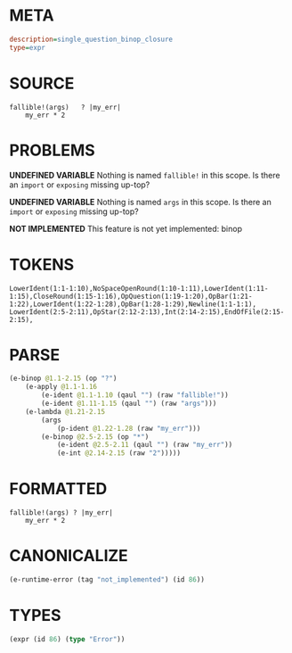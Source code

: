 # META
~~~ini
description=single_question_binop_closure
type=expr
~~~
# SOURCE
~~~roc
fallible!(args)   ? |my_err|
    my_err * 2
~~~
# PROBLEMS
**UNDEFINED VARIABLE**
Nothing is named `fallible!` in this scope.
Is there an `import` or `exposing` missing up-top?

**UNDEFINED VARIABLE**
Nothing is named `args` in this scope.
Is there an `import` or `exposing` missing up-top?

**NOT IMPLEMENTED**
This feature is not yet implemented: binop

# TOKENS
~~~zig
LowerIdent(1:1-1:10),NoSpaceOpenRound(1:10-1:11),LowerIdent(1:11-1:15),CloseRound(1:15-1:16),OpQuestion(1:19-1:20),OpBar(1:21-1:22),LowerIdent(1:22-1:28),OpBar(1:28-1:29),Newline(1:1-1:1),
LowerIdent(2:5-2:11),OpStar(2:12-2:13),Int(2:14-2:15),EndOfFile(2:15-2:15),
~~~
# PARSE
~~~clojure
(e-binop @1.1-2.15 (op "?")
	(e-apply @1.1-1.16
		(e-ident @1.1-1.10 (qaul "") (raw "fallible!"))
		(e-ident @1.11-1.15 (qaul "") (raw "args")))
	(e-lambda @1.21-2.15
		(args
			(p-ident @1.22-1.28 (raw "my_err")))
		(e-binop @2.5-2.15 (op "*")
			(e-ident @2.5-2.11 (qaul "") (raw "my_err"))
			(e-int @2.14-2.15 (raw "2")))))
~~~
# FORMATTED
~~~roc
fallible!(args) ? |my_err|
	my_err * 2
~~~
# CANONICALIZE
~~~clojure
(e-runtime-error (tag "not_implemented") (id 86))
~~~
# TYPES
~~~clojure
(expr (id 86) (type "Error"))
~~~
